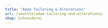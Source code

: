 ```yaml
---
title: "Adam Tailoring & Alterations"
url: /seattle/adam-tailoring-und-alterations/
shop: Schneiderei
---
```


